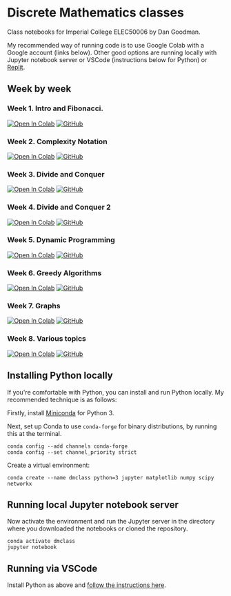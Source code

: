 # Discrete Mathematics classes

Class notebooks for Imperial College ELEC50006 by Dan Goodman.

My recommended way of running code is to use Google Colab with a Google account (links below). Other good options are running locally with Jupyter notebook server or VSCode (instructions below for Python) or [Replit](https://replit.com/).

## Week by week

### Week 1. Intro and Fibonacci.

[![Open In Colab](https://colab.research.google.com/assets/colab-badge.svg)](https://colab.research.google.com/github/goodman-imperial/discrete-maths-classes/blob/main/week_1_class.ipynb) [![GitHub](https://badgen.net/badge/icon/github?icon=github&label)](week_1_class.ipynb)

### Week 2. Complexity Notation

[![Open In Colab](https://colab.research.google.com/assets/colab-badge.svg)](https://colab.research.google.com/github/goodman-imperial/discrete-maths-classes/blob/main/week_2_class.ipynb) [![GitHub](https://badgen.net/badge/icon/github?icon=github&label)](week_2_class.ipynb)

### Week 3. Divide and Conquer

[![Open In Colab](https://colab.research.google.com/assets/colab-badge.svg)](https://colab.research.google.com/github/goodman-imperial/discrete-maths-classes/blob/main/week-3-class.ipynb) [![GitHub](https://badgen.net/badge/icon/github?icon=github&label)](week-3-class.ipynb)

### Week 4. Divide and Conquer 2

[![Open In Colab](https://colab.research.google.com/assets/colab-badge.svg)](https://colab.research.google.com/github/goodman-imperial/discrete-maths-classes/blob/main/week-4-class.ipynb) [![GitHub](https://badgen.net/badge/icon/github?icon=github&label)](week-4-class.ipynb)

### Week 5. Dynamic Programming

[![Open In Colab](https://colab.research.google.com/assets/colab-badge.svg)](https://colab.research.google.com/github/goodman-imperial/discrete-maths-classes/blob/main/week-5-class.ipynb) [![GitHub](https://badgen.net/badge/icon/github?icon=github&label)](week-5-class.ipynb)

### Week 6. Greedy Algorithms

[![Open In Colab](https://colab.research.google.com/assets/colab-badge.svg)](https://colab.research.google.com/github/goodman-imperial/discrete-maths-classes/blob/main/week-6-class.ipynb) [![GitHub](https://badgen.net/badge/icon/github?icon=github&label)](week-6-class.ipynb)

### Week 7. Graphs

[![Open In Colab](https://colab.research.google.com/assets/colab-badge.svg)](https://colab.research.google.com/github/goodman-imperial/discrete-maths-classes/blob/main/week-7-class.ipynb) [![GitHub](https://badgen.net/badge/icon/github?icon=github&label)](week-7-class.ipynb)

### Week 8. Various topics

[![Open In Colab](https://colab.research.google.com/assets/colab-badge.svg)](https://colab.research.google.com/github/goodman-imperial/discrete-maths-classes/blob/main/week-8-class.ipynb) [![GitHub](https://badgen.net/badge/icon/github?icon=github&label)](week-8-class.ipynb)

## Installing Python locally

If you're comfortable with Python, you can install and run Python locally. My recommended technique is as follows:

Firstly, install [Miniconda](https://docs.conda.io/en/latest/miniconda.html) for Python 3.

Next, set up Conda to use ``conda-forge`` for binary distributions, by running this at the terminal.

```
conda config --add channels conda-forge 
conda config --set channel_priority strict
```

Create a virtual environment:

```
conda create --name dmclass python=3 jupyter matplotlib numpy scipy networkx
```

## Running local Jupyter notebook server

Now activate the environment and run the Jupyter server in the directory where you downloaded the notebooks or cloned the repository.

```
conda activate dmclass
jupyter notebook
```

## Running via VSCode

Install Python as above and [follow the instructions here](https://code.visualstudio.com/docs/datascience/jupyter-notebooks).
